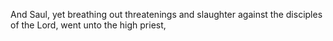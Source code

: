 And Saul, yet breathing out threatenings and slaughter against the disciples of the Lord, went unto the high priest,
